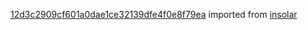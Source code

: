 [12d3c2909cf601a0dae1ce32139dfe4f0e8f79ea](https://github.com/insolar/insolar/commit/12d3c2909cf601a0dae1ce32139dfe4f0e8f79ea) imported from [insolar](https://github.com/insolar/insolar)
